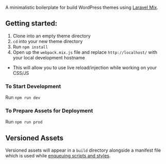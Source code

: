 A minimalistic boilerplate for build WordPress themes using [Laravel Mix](https://laravel.com/docs/5.8/mix).

## Getting started:

1. Clone into an empty theme directory
1. `cd` into your new theme directory
1. Run `npm install`
1. Open up the `webpack.mix.js` file and replace `http://localhost/` with your local development hostname
  - This will allow you to use live reload/injection while working on your CSS/JS
  
### To Start Development

Run `npm run dev`

### To Prepare Assets for Deployment

Run `npm run prod`

## Versioned Assets

Versioned assets will appear in a `build` directory alongside a manifest file which is used while 
[enqueuing scripts and styles](https://github.com/mishterk/wp-laravel-mix-theme-boilerplate/blob/master/includes/scripts-and-styles.php).

